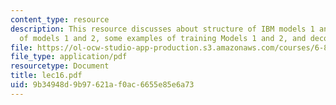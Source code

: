 ```yaml
---
content_type: resource
description: This resource discusses about structure of IBM models 1 and 2, EM training
  of models 1 and 2, some examples of training Models 1 and 2, and decoding.
file: https://ol-ocw-studio-app-production.s3.amazonaws.com/courses/6-864-advanced-natural-language-processing-fall-2005/9b34948d9b97621af0ac6655e85e6a73_lec16.pdf
file_type: application/pdf
resourcetype: Document
title: lec16.pdf
uid: 9b34948d-9b97-621a-f0ac-6655e85e6a73
---
```

